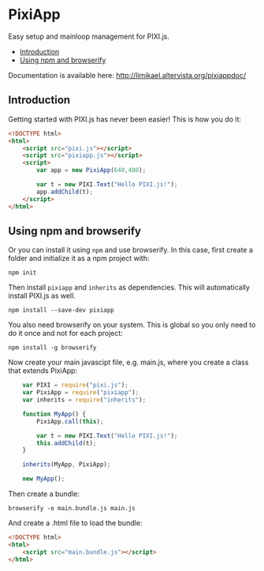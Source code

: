 PixiApp
=======

Easy setup and mainloop management for PIXI.js.

* [Introduction](#introduction)
* [Using npm and browserify](#using-npm-and-browserify)

Documentation is available here: http://limikael.altervista.org/pixiappdoc/

Introduction
------------

Getting started with PIXI.js has never been easier! This is how you do it:

````html
<!DOCTYPE html>
<html>
	<script src="pixi.js"></script>
	<script src="pixiapp.js"></script>
	<script>
		var app = new PixiApp(640,480);

		var t = new PIXI.Text("Hello PIXI.js!");
		app.addChild(t);
	</script>
</html>
````

Using npm and browserify
------------------------

Or you can install it using `npm` and use browserify. In this case, first create a folder and
initialize it as a npm project with:

    npm init

Then install `pixiapp` and `inherits` as dependencies. This will automatically install PIXI.js as well.

    npm install --save-dev pixiapp

You also need browserify on your system. This is global so you only need to do it once and not for 
each project:

    npm install -g browserify

Now create your main javascipt file, e.g. main.js, where you create a class that extends PixiApp:

````javascript
    var PIXI = require("pixi.js");
    var PixiApp = require("pixiapp");
    var inherits = require("inherits");

    function MyApp() {
        PixiApp.call(this);

		var t = new PIXI.Text("Hello PIXI.js!");
		this.addChild(t);
    }

    inherits(MyApp, PixiApp);

    new MyApp();
````

Then create a bundle:

    browserify -o main.bundle.js main.js

And create a .html file to load the bundle:

````html
<!DOCTYPE html>
<html>
	<script src="main.bundle.js"></script>
</html>
````

